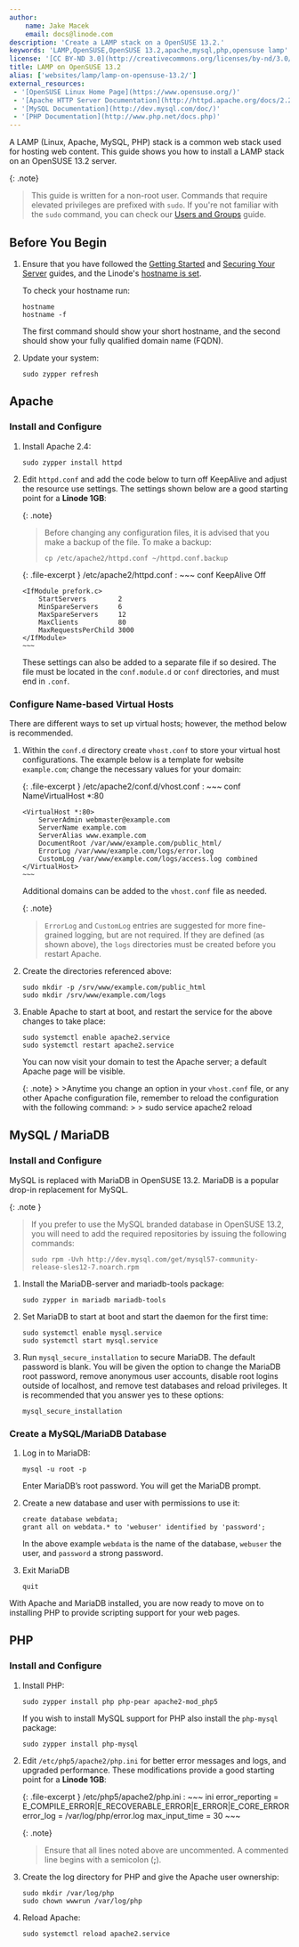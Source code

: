 ```yaml
---
author:
    name: Jake Macek
    email: docs@linode.com
description: 'Create a LAMP stack on a OpenSUSE 13.2.'
keywords: 'LAMP,OpenSUSE,OpenSUSE 13.2,apache,mysql,php,opensuse lamp'
license: '[CC BY-ND 3.0](http://creativecommons.org/licenses/by-nd/3.0/us/)'
title: LAMP on OpenSUSE 13.2
alias: ['websites/lamp/lamp-on-opensuse-13.2/']
external_resources:
 - '[OpenSUSE Linux Home Page](https://www.opensuse.org/)'
 - '[Apache HTTP Server Documentation](http://httpd.apache.org/docs/2.2/)'
 - '[MySQL Documentation](http://dev.mysql.com/doc/)'
 - '[PHP Documentation](http://www.php.net/docs.php)'
---
```


A LAMP (Linux, Apache, MySQL, PHP) stack is a common web stack used for hosting web content. This guide shows you how to install a LAMP stack on an OpenSUSE 13.2 server.

{: .note}
>
>This guide is written for a non-root user. Commands that require elevated privileges are prefixed with `sudo`. If you're not familiar with the `sudo` command, you can check our [Users and Groups](/docs/tools-reference/linux-users-and-groups) guide.

## Before You Begin

1.  Ensure that you have followed the [Getting Started](/docs/getting-started) and [Securing Your Server](/docs/security/securing-your-server) guides, and the Linode's [hostname is set](/docs/getting-started#setting-the-hostname).

    To check your hostname run:

        hostname
        hostname -f

    The first command should show your short hostname, and the second should show your fully qualified domain name (FQDN).

2.  Update your system:

        sudo zypper refresh


## Apache

### Install and Configure

1.  Install Apache 2.4:

        sudo zypper install httpd

2.  Edit `httpd.conf` and add the code below to turn off KeepAlive and adjust the resource use settings. The settings shown below are a good starting point for a **Linode 1GB**:

    {: .note}
    >
    >Before changing any configuration files, it is advised that you make a backup of the file. To make a backup:
    >
    >     cp /etc/apache2/httpd.conf ~/httpd.conf.backup

    {: .file-excerpt }
    /etc/apache2/httpd.conf
    :   ~~~ conf
        KeepAlive Off


        <IfModule prefork.c>
            StartServers        2
            MinSpareServers     6
            MaxSpareServers     12
            MaxClients          80
            MaxRequestsPerChild 3000
        </IfModule>
        ~~~

    These settings can also be added to a separate file if so desired. The file must be located in the `conf.module.d` or `conf` directories, and must end in `.conf`.


### Configure Name-based Virtual Hosts

There are different ways to set up virtual hosts; however, the method below is recommended.

1.  Within the `conf.d` directory create `vhost.conf` to store your virtual host configurations. The example below is a template for website `example.com`; change the necessary values for your domain:

    {: .file-excerpt }
    /etc/apache2/conf.d/vhost.conf
    :   ~~~ conf
        NameVirtualHost *:80

        <VirtualHost *:80>
            ServerAdmin webmaster@example.com
            ServerName example.com
            ServerAlias www.example.com
            DocumentRoot /var/www/example.com/public_html/
            ErrorLog /var/www/example.com/logs/error.log
            CustomLog /var/www/example.com/logs/access.log combined
        </VirtualHost>
        ~~~

    Additional domains can be added to the `vhost.conf` file as needed.

    {: .note}
    >
    >`ErrorLog` and `CustomLog` entries are suggested for more fine-grained logging, but are not required. If they are defined (as shown above), the `logs` directories must be created before you restart Apache.

2.  Create the directories referenced above:

        sudo mkdir -p /srv/www/example.com/public_html
        sudo mkdir /srv/www/example.com/logs

3.  Enable Apache to start at boot, and restart the service for the above changes to take place:

        sudo systemctl enable apache2.service
        sudo systemctl restart apache2.service

    You can now visit your domain to test the Apache server; a default Apache page will be visible.

    {: .note}
        >
        >Anytime you change an option in your `vhost.conf` file, or any other Apache configuration file, remember to reload the configuration with the following command:
        >
        >     sudo service apache2 reload

## MySQL / MariaDB

### Install and Configure

MySQL is replaced with MariaDB in OpenSUSE 13.2. MariaDB is a popular drop-in replacement for MySQL.

{: .note }
>
> If you prefer to use the MySQL branded database in OpenSUSE 13.2, you will need to add the required repositories by issuing the following commands:
>
>     sudo rpm -Uvh http://dev.mysql.com/get/mysql57-community-release-sles12-7.noarch.rpm

1.  Install the MariaDB-server and mariadb-tools package:

        sudo zypper in mariadb mariadb-tools

2.  Set MariaDB to start at boot and start the daemon for the first time:

        sudo systemctl enable mysql.service
        sudo systemctl start mysql.service

3.  Run `mysql_secure_installation` to secure MariaDB. The default password is blank. You will be given the option to change the MariaDB root password, remove anonymous user accounts, disable root logins outside of localhost, and remove test databases and reload privileges. It is recommended that you answer yes to these options:

        mysql_secure_installation



### Create a MySQL/MariaDB Database

1.  Log in to MariaDB:

        mysql -u root -p

    Enter MariaDB’s root password. You will get the MariaDB prompt.

2.  Create a new database and user with permissions to use it:

        create database webdata;
        grant all on webdata.* to 'webuser' identified by 'password';

    In the above example `webdata` is the name of the database, `webuser` the user, and `password` a strong password.

5.  Exit MariaDB

        quit

With Apache and MariaDB installed, you are now ready to move on to installing PHP to provide scripting support for your web pages.


## PHP

###  Install and Configure

1.  Install PHP:

        sudo zypper install php php-pear apache2-mod_php5

    If you wish to install MySQL support for PHP also install the `php-mysql` package:

        sudo zypper install php-mysql


2.  Edit `/etc/php5/apache2/php.ini` for better error messages and logs, and upgraded performance. These modifications provide a good starting point for a **Linode 1GB**:

    {: .file-excerpt }
    /etc/php5/apache2/php.ini
    :   ~~~ ini
        error_reporting = E_COMPILE_ERROR|E_RECOVERABLE_ERROR|E_ERROR|E_CORE_ERROR
        error_log = /var/log/php/error.log
        max_input_time = 30
        ~~~

    {: .note}
    >
    >Ensure that all lines noted above are uncommented. A commented line begins with a semicolon (**;**).

3.  Create the log directory for PHP and give the Apache user ownership:

        sudo mkdir /var/log/php
        sudo chown wwwrun /var/log/php

4.  Reload Apache:

        sudo systemctl reload apache2.service
